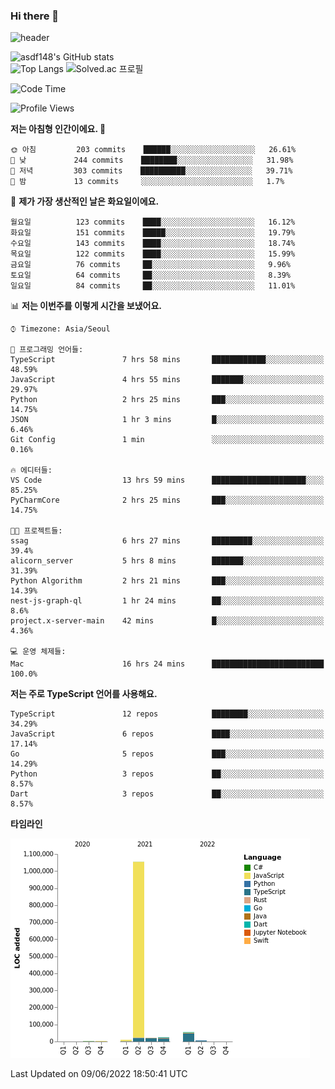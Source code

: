 ### Hi there 👋

![header](https://capsule-render.vercel.app/api?type=shark&color=gradient&height=300&section=header&text=asdf148&fontSize=90)

![asdf148's GitHub stats](https://github-readme-stats.vercel.app/api?username=asdf148&show_icons=true&theme=midnight-purple)<br>
![Top Langs](https://github-readme-stats.vercel.app/api/top-langs/?username=asdf148&layout=compact&theme=midnight-purple&langs_count=10)
![Solved.ac 프로필](http://mazassumnida.wtf/api/v2/generate_badge?boj=eldldk)

<!--
**asdf148/asdf148** is a ✨ _special_ ✨ repository because its `README.md` (this file) appears on your GitHub profile.

Here are some ideas to get you started:

- 🔭 I’m currently working on ...
- 🌱 I’m currently learning ...
- 👯 I’m looking to collaborate on ...
- 🤔 I’m looking for help with ...
- 💬 Ask me about ...
- 📫 How to reach me: ...
- 😄 Pronouns: ...
- ⚡ Fun fact: ...
-->

<!--START_SECTION:waka-->
![Code Time](http://img.shields.io/badge/Code%20Time-38%20hrs%2051%20mins-blue)

![Profile Views](http://img.shields.io/badge/Profile%20Views-1-blue)

**저는 아침형 인간이에요. 🐤** 

```text
🌞 아침         203 commits    ██████░░░░░░░░░░░░░░░░░░░   26.61% 
🌆 낮　         244 commits    ████████░░░░░░░░░░░░░░░░░   31.98% 
🌃 저녁         303 commits    ██████████░░░░░░░░░░░░░░░   39.71% 
🌙 밤　         13 commits     ░░░░░░░░░░░░░░░░░░░░░░░░░   1.7%

```
📅 **제가 가장 생산적인 날은 화요일이에요.** 

```text
월요일          123 commits    ████░░░░░░░░░░░░░░░░░░░░░   16.12% 
화요일          151 commits    █████░░░░░░░░░░░░░░░░░░░░   19.79% 
수요일          143 commits    ████░░░░░░░░░░░░░░░░░░░░░   18.74% 
목요일          122 commits    ████░░░░░░░░░░░░░░░░░░░░░   15.99% 
금요일          76 commits     ██░░░░░░░░░░░░░░░░░░░░░░░   9.96% 
토요일          64 commits     ██░░░░░░░░░░░░░░░░░░░░░░░   8.39% 
일요일          84 commits     ██░░░░░░░░░░░░░░░░░░░░░░░   11.01%

```


📊 **저는 이번주를 이렇게 시간을 보냈어요.** 

```text
⌚︎ Timezone: Asia/Seoul

💬 프로그래밍 언어들: 
TypeScript               7 hrs 58 mins       ████████████░░░░░░░░░░░░░   48.59% 
JavaScript               4 hrs 55 mins       ███████░░░░░░░░░░░░░░░░░░   29.97% 
Python                   2 hrs 25 mins       ███░░░░░░░░░░░░░░░░░░░░░░   14.75% 
JSON                     1 hr 3 mins         █░░░░░░░░░░░░░░░░░░░░░░░░   6.46% 
Git Config               1 min               ░░░░░░░░░░░░░░░░░░░░░░░░░   0.16%

🔥 에디터들: 
VS Code                  13 hrs 59 mins      █████████████████████░░░░   85.25% 
PyCharmCore              2 hrs 25 mins       ███░░░░░░░░░░░░░░░░░░░░░░   14.75%

🐱‍💻 프로젝트들: 
ssag                     6 hrs 27 mins       █████████░░░░░░░░░░░░░░░░   39.4% 
alicorn_server           5 hrs 8 mins        ███████░░░░░░░░░░░░░░░░░░   31.39% 
Python Algorithm         2 hrs 21 mins       ███░░░░░░░░░░░░░░░░░░░░░░   14.39% 
nest-js-graph-ql         1 hr 24 mins        ██░░░░░░░░░░░░░░░░░░░░░░░   8.6% 
project.x-server-main    42 mins             █░░░░░░░░░░░░░░░░░░░░░░░░   4.36%

💻 운영 체제들: 
Mac                      16 hrs 24 mins      █████████████████████████   100.0%

```

**저는 주로 TypeScript 언어를 사용해요.** 

```text
TypeScript               12 repos            ████████░░░░░░░░░░░░░░░░░   34.29% 
JavaScript               6 repos             ████░░░░░░░░░░░░░░░░░░░░░   17.14% 
Go                       5 repos             ███░░░░░░░░░░░░░░░░░░░░░░   14.29% 
Python                   3 repos             ██░░░░░░░░░░░░░░░░░░░░░░░   8.57% 
Dart                     3 repos             ██░░░░░░░░░░░░░░░░░░░░░░░   8.57%

```


**타임라인**

![Chart not found](https://raw.githubusercontent.com/asdf148/asdf148/main/charts/bar_graph.png) 


 Last Updated on 09/06/2022 18:50:41 UTC
<!--END_SECTION:waka-->
